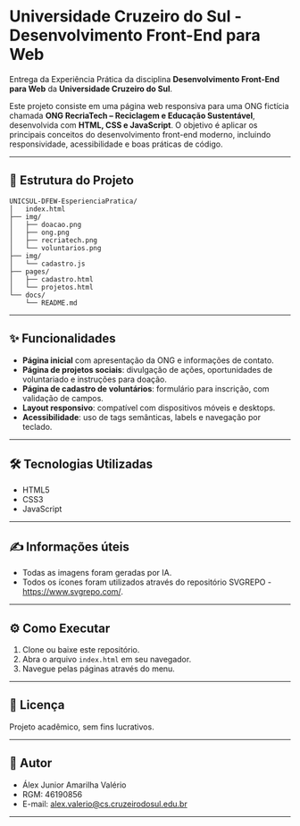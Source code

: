 # Universidade Cruzeiro do Sul - Desenvolvimento Front-End para Web

Entrega da Experiência Prática da disciplina **Desenvolvimento Front-End para Web** da **Universidade Cruzeiro do Sul**.

Este projeto consiste em uma página web responsiva para uma ONG fictícia chamada **ONG RecriaTech – Reciclagem e Educação Sustentável**, desenvolvida com **HTML, CSS e JavaScript**. O objetivo é aplicar os principais conceitos do desenvolvimento front-end moderno, incluindo responsividade, acessibilidade e boas práticas de código.

---

## 📂 Estrutura do Projeto

```
UNICSUL-DFEW-EsperienciaPratica/
│   index.html
├── img/
│   ├── doacao.png
│   ├── ong.png
│   ├── recriatech.png
│   └── voluntarios.png
├── img/
│   └── cadastro.js
├── pages/
│   ├── cadastro.html
│   └── projetos.html
└── docs/
	└── README.md
```

---

## ✨ Funcionalidades

- **Página inicial** com apresentação da ONG e informações de contato.
- **Página de projetos sociais**: divulgação de ações, oportunidades de voluntariado e instruções para doação.
- **Página de cadastro de voluntários**: formulário para inscrição, com validação de campos.
- **Layout responsivo**: compatível com dispositivos móveis e desktops.
- **Acessibilidade**: uso de tags semânticas, labels e navegação por teclado.

---

## 🛠️ Tecnologias Utilizadas

- HTML5
- CSS3
- JavaScript

---

## ✍ Informações úteis

- Todas as imagens foram geradas por IA.
- Todos os ícones foram utilizados através do repositório SVGREPO - https://www.svgrepo.com/.

---

## ⚙ Como Executar

1. Clone ou baixe este repositório.
2. Abra o arquivo `index.html` em seu navegador.
3. Navegue pelas páginas através do menu.

---

## 📄 Licença

Projeto acadêmico, sem fins lucrativos.

---

## 👤 Autor

- Álex Junior Amarilha Valério
- RGM: 46190856
- E-mail: alex.valerio@cs.cruzeirodosul.edu.br

---